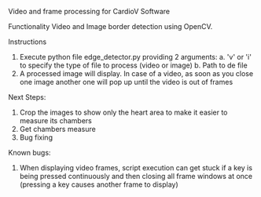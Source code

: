 Video and frame processing for CardioV Software

Functionality
Video and Image border detection using OpenCV.

Instructions
1. Execute python file edge_detector.py providing 2 arguments:
  a. 'v' or 'i' to specify the type of file to process (video or image)
  b. Path to de file
2. A processed image will display. In case of a video, as soon as you close one image another one will pop up until the video is out of frames

Next Steps:
1. Crop the images to show only the heart area to make it easier to measure its chambers
2. Get chambers measure
3. Bug fixing

Known bugs:
1. When displaying video frames, script execution can get stuck if a key is being pressed continuously and then closing all frame windows at once (pressing a key causes another frame to display)
